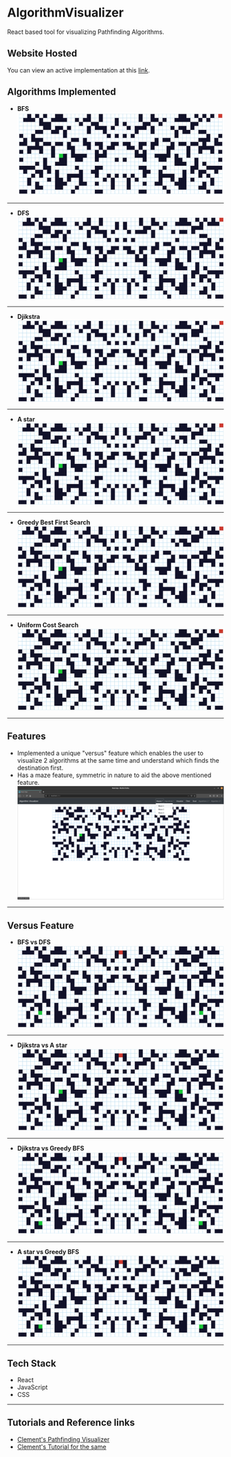 # AlgorithmVisualizer
React based tool for visualizing Pathfinding Algorithms. 

## Website Hosted
You can view an active implementation at this [link](https://tarunguptaj.github.io/algo-viz-host/).

## Algorithms Implemented
* **BFS**
![BFS](Working/BFS.gif)

---

* **DFS**
![DFS](Working/DFS.gif)

---

* **Djikstra**
![Djikstra](Working/DJikstra.gif)

---

* **A star**
![A*](Working/Astar.gif)

---

* **Greedy Best First Search**
![Greedy BFS](Working/GBFS.gif)

---

* **Uniform Cost Search**
![UCS](Working/UCS.gif)

---


## Features
* Implemented a unique "versus" feature which enables the user to visualize 2 algorithms at the same time and understand which finds the destination first.
* Has a maze feature, symmetric in nature to aid the above mentioned feature.
![Maze Feature](Working/MazeFeature.png)

---

## Versus Feature
* **BFS vs DFS**
![Demo](Working/BFSvsDFS.gif)

---

* **Djikstra vs A star**
![Demo](Working/DJvsAstar.gif)

---

* **Djikstra vs Greedy BFS**
![Demo](Working/DJvsGBFS.gif)

---

* **A star vs Greedy BFS**
![Demo](Working/AstarvsGBFS.gif)

---



## Tech Stack
* React
* JavaScript
* CSS

---

## Tutorials and Reference links
* [Clement's Pathfinding Visualizer](https://clementmihailescu.github.io/Pathfinding-Visualizer/)
* [Clement's Tutorial for the same](https://www.youtube.com/watch?v=msttfIHHkak)
